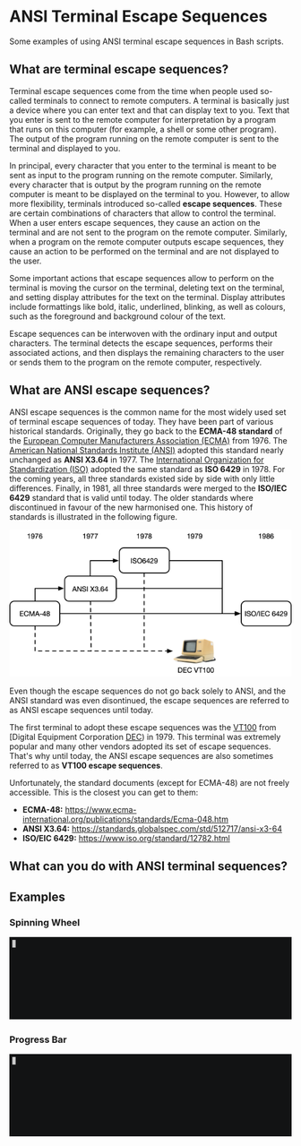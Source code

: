 # ANSI Terminal Escape Sequences

Some examples of using ANSI terminal escape sequences in Bash scripts.

## What are terminal escape sequences?

Terminal escape sequences come from the time when people used so-called terminals to connect to remote computers. A terminal is basically just a device where you can enter text and that can display text to you. Text that you enter is sent to the remote computer for interpretation by a program that runs on this computer (for example, a shell or some other program). The output of the program running on the remote computer is sent to the terminal and displayed to you.

In principal, every character that you enter to the terminal is meant to be sent as input to the program running on the remote computer. Similarly, every character that is output by the program running on the remote computer is meant to be displayed on the terminal to you. However, to allow more flexibility, terminals introduced so-called **escape sequences**. These are certain combinations of characters that allow to control the terminal. When a user enters escape sequences, they cause an action on the terminal and are not sent to the program on the remote computer. Similarly, when a program on the remote computer outputs escape sequences, they cause an action to be performed on the terminal and are not displayed to the user.

Some important actions that escape sequences allow to perform on the terminal is moving the cursor on the terminal, deleting text on the terminal, and setting display attributes for the text on the terminal. Display attributes include formattings like bold, italic, underlined, blinking, as well as colours, such as the foreground and background colour of the text.

Escape sequences can be interwoven with the ordinary input and output characters. The terminal detects the escape sequences, performs their associated actions, and then displays the remaining characters to the user or sends them to the program on the remote computer, respectively.

## What are ANSI escape sequences?

ANSI escape sequences is the common name for the most widely used set of terminal escape sequences of today. They have been part of various historical standards. Originally, they go back to the **ECMA-48 standard** of the [European Computer Manufacturers Association (ECMA)](https://www.ecma-international.org/) from 1976. The [American National Standards Institute (ANSI)](https://www.ansi.org/) adopted this standard nearly unchanged as **ANSI X3.64** in 1977. The [International Organization for Standardization (ISO)](https://www.iso.org/home.html) adopted the same standard as **ISO 6429** in 1978. For the coming years, all three standards existed side by side with only little differences. Finally, in 1981, all three standards were merged to the **ISO/IEC 6429** standard that is valid until today. The older standards where discontinued in favour of the new harmonised one. This history of standards is illustrated in the following figure.

![](img/esc-seq-standards.png)

Even though the escape sequences do not go back solely to ANSI, and the ANSI standard was even disontinued, the escape sequences are referred to as ANSI escape sequences until today.

The first terminal to adopt these escape sequences was the [VT100](https://vt100.net/) from [Digital Equipment Corporation [DEC](https://en.wikipedia.org/wiki/Digital_Equipment_Corporation)) in 1979. This terminal was extremely popular and many other vendors adopted its set of escape sequences. That's why until today, the ANSI escape sequences are also sometimes referred to as **VT100 escape sequences**.

Unfortunately, the standard documents (except for ECMA-48) are not freely accessible. This is the closest you can get to them:

- **ECMA-48:** https://www.ecma-international.org/publications/standards/Ecma-048.htm
- **ANSI X3.64:** https://standards.globalspec.com/std/512717/ansi-x3-64
- **ISO/EIC 6429:** https://www.iso.org/standard/12782.html


## What can you do with ANSI terminal sequences?

## Examples

### Spinning Wheel

![](img/spinning-wheel.gif)

### Progress Bar

![](img/progress-bar.gif)
